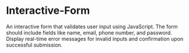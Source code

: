 # Interactive-Form
An interactive form that validates user input  using JavaScript. The form should include fields like  name, email, phone number, and password. Display  real-time error messages for invalid inputs and  confirmation upon successful submission.
